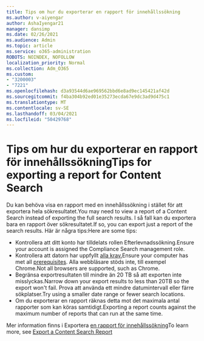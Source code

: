 ```yaml
---
title: Tips om hur du exporterar en rapport för innehållssökning
ms.author: v-aiyengar
author: AshaIyengar21
manager: dansimp
ms.date: 02/26/2021
ms.audience: Admin
ms.topic: article
ms.service: o365-administration
ROBOTS: NOINDEX, NOFOLLOW
localization_priority: Normal
ms.collection: Adm_O365
ms.custom:
- "3200003"
- "7221"
ms.openlocfilehash: d3a93544d6ae969562bbd6e8ad9ec145421af42d
ms.sourcegitcommit: f4ba304b92ed01e35273ecda67e9dc3ad9d475c1
ms.translationtype: MT
ms.contentlocale: sv-SE
ms.lasthandoff: 03/04/2021
ms.locfileid: "50429768"
---
```

# <a name="tips-for-exporting-a-report-for-content-search"></a><span data-ttu-id="cbcee-102">Tips om hur du exporterar en rapport för innehållssökning</span><span class="sxs-lookup"><span data-stu-id="cbcee-102">Tips for exporting a report for Content Search</span></span>

<span data-ttu-id="cbcee-103">Du kan behöva visa en rapport med en innehållssökning i stället för att exportera hela sökresultatet.</span><span class="sxs-lookup"><span data-stu-id="cbcee-103">You may need to view a report of a Content Search instead of exporting the full search results.</span></span> <span data-ttu-id="cbcee-104">I så fall kan du exportera bara en rapport över sökresultatet.</span><span class="sxs-lookup"><span data-stu-id="cbcee-104">If so, you can export just a report of the search results.</span></span> <span data-ttu-id="cbcee-105">Här är några tips:</span><span class="sxs-lookup"><span data-stu-id="cbcee-105">Here are some tips:</span></span>

- <span data-ttu-id="cbcee-106">Kontrollera att ditt konto har tilldelats rollen Efterlevnadssökning.</span><span class="sxs-lookup"><span data-stu-id="cbcee-106">Ensure your account is assigned the Compliance Search management role.</span></span>
- <span data-ttu-id="cbcee-107">Kontrollera att datorn har uppfyllt [alla krav.](https://go.microsoft.com/fwlink/?linkid=2102407)</span><span class="sxs-lookup"><span data-stu-id="cbcee-107">Ensure your computer has met all [prerequisites](https://go.microsoft.com/fwlink/?linkid=2102407).</span></span> <span data-ttu-id="cbcee-108">Alla webbläsare stöds inte, till exempel Chrome.</span><span class="sxs-lookup"><span data-stu-id="cbcee-108">Not all browsers are supported, such as Chrome.</span></span>
- <span data-ttu-id="cbcee-109">Begränsa exportresultaten till mindre än 20 TB så att exporten inte misslyckas.</span><span class="sxs-lookup"><span data-stu-id="cbcee-109">Narrow down your export results to less than 20TB so the export won't fail.</span></span> <span data-ttu-id="cbcee-110">Prova att använda ett mindre datumintervall eller färre sökplatser.</span><span class="sxs-lookup"><span data-stu-id="cbcee-110">Try using a smaller date range or fewer search locations.</span></span>
- <span data-ttu-id="cbcee-111">Om du exporterar en rapport räknas detta mot det maximala antal rapporter som kan köras samtidigt.</span><span class="sxs-lookup"><span data-stu-id="cbcee-111">Exporting a report counts against the maximum number of reports that can run at the same time.</span></span>

<span data-ttu-id="cbcee-112">Mer information finns i Exportera [en rapport för innehållssökning](https://go.microsoft.com/fwlink/?linkid=2102409)</span><span class="sxs-lookup"><span data-stu-id="cbcee-112">To learn more, see [Export a Content Search Report](https://go.microsoft.com/fwlink/?linkid=2102409)</span></span>